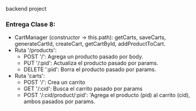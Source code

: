 backend project 
### Entrega Clase 8:
- CartManager (constructor → this.path): getCarts, saveCarts, generateCartId, createCart, getCartById, addProductToCart.
- Ruta '/products':
    + POST '/': Agrega un producto pasado por body.
    + PUT '/:pid': Actualiza el producto pasado por params.
    + DELETE ':pid': Borra el producto pasado por params.
- Ruta 'carts':
    + POST '/': Crea un carrito
    + GET '/:cid': Busca el carrito pasado por params
    + POST '/:cid/product/:pid': 'Agrega el producto (pid) al carrito (cid), ambos pasados por params.